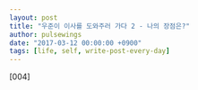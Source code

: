 ```yaml
---
layout: post
title: "우준이 이사를 도와주러 가다 2 - 나의 장점은?"
author: pulsewings
date: "2017-03-12 00:00:00 +0900"
tags: [life, self, write-post-every-day]
---
```


[004]
